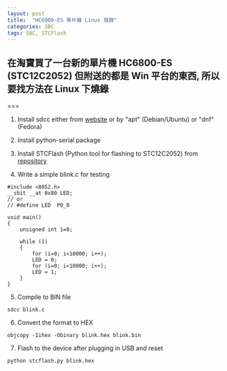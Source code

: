 ```yaml
---
layout: post
title:  "HC6800-ES 單片機 Linux 燒錄"
categories: SBC
tags: SBC, STCFlash
---
```

## 在淘寶買了一台新的單片機 HC6800-ES (STC12C2052) 但附送的都是 Win 平台的東西, 所以要找方法在 Linux 下燒錄
===
1. Install sdcc either from [website][sdcc-website] or by "apt" (Debian/Ubuntu) or "dnf" (Fedora)

2. Install python-serial package

3. Install STCFlash (Python tool for flashing to STC12C2052) from [repository][stcflash-repo]

4. Write a simple blink.c for testing
```shell
#include <8052.h>
__sbit __at 0x80 LED;
// or
// #define LED  P0_0

void main()
{
    unsigned int i=0;

    while (1)
    {
        for (i=0; i<10000; i++);
        LED = 0;
        for (i=0; i<10000; i++);
        LED = 1;
    }
}
```

5. Compile to BIN file
```shell
sdcc blink.c 
```

6. Convert the format to HEX
```shell
objcopy -Iihex -Obinary blink.hex blink.bin
```

7. Flash to the device after plugging in USB and reset
```shell
python stcflash.py blink.hex
```

[stcflash-repo]: https://github.com/laborer/stcflash
[sdcc-website]: http://sdcc.sourceforge.net/
